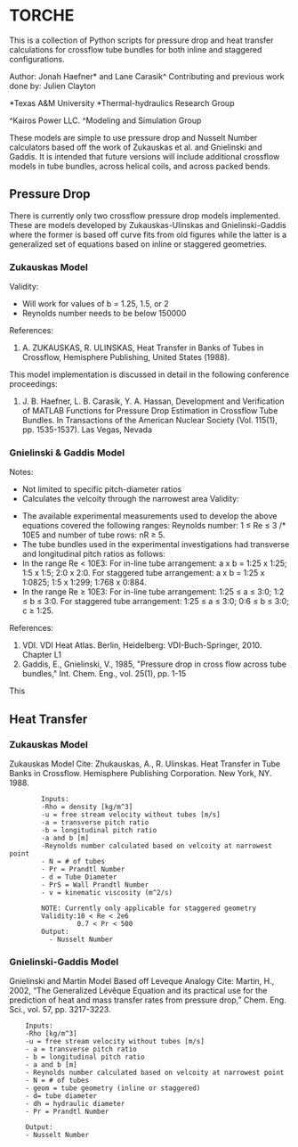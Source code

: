 # TORCHE
This is a collection of Python scripts for pressure drop and heat transfer calculations for crossflow tube bundles for both inline and staggered configurations.

Author: Jonah Haefner* and Lane Carasik^
Contributing and previous work done by: Julien Clayton

*Texas A&M University
*Thermal-hydraulics Research Group

^Kairos Power LLC.
^Modeling and Simulation Group

These models are simple to use pressure drop and Nusselt Number calculators based off the work of Zukauskas et al. and Gnielinski and Gaddis. 
It is intended that future versions will include additional crossflow models in tube bundles, across helical coils, and across packed bends. 

## Pressure Drop

There is currently only two crossflow pressure drop models implemented. These are models developed by Zukauskas-Ulinskas and Gnielinski-Gaddis where the former is based off curve fits from old figures while the latter is a generalized set of equations based on inline or staggered geometries.

### Zukauskas Model

Validity:
- Will work for values of b = 1.25, 1.5, or 2
- Reynolds number needs to be below 150000

References:
1. A. ZUKAUSKAS, R. ULINSKAS, Heat Transfer in Banks of Tubes in Crossflow, Hemisphere Publishing, United States (1988).

This model implementation is discussed in detail in the following conference proceedings:

1. J. B. Haefner, L. B. Carasik, Y. A. Hassan, Development and Verification of MATLAB Functions for Pressure Drop Estimation in Crossflow Tube Bundles. In Transactions of the American Nuclear Society (Vol. 115(1), pp. 1535-1537). Las Vegas, Nevada

### Gnielinski & Gaddis Model

Notes:
- Not limited to specific pitch-diameter ratios
- Calculates the velcoity through the narrowest area
Validity:
* The available experimental measurements used to develop the above equations covered the following ranges: Reynolds number: 1 ≤ Re ≤ 3 /* 10E5 and number of tube rows: nR ≥  5.
* The tube bundles used in the experimental investigations had transverse and longitudinal pitch ratios as follows: 
 * In the range Re < 10E3: For in-line tube arrangement: a x b = 1:25 x 1:25; 1:5 x 1:5; 2:0 x 2:0. For staggered tube arrangement: a x b = 1:25 x 1:0825; 1:5 x 1:299; 1:768 x 0:884.
 * In the range Re ≥ 10E3: For in-line tube arrangement: 1:25 ≤ a ≤ 3:0; 1:2 ≤  b ≤  3:0. For staggered tube arrangement: 1:25 ≤  a ≤  3:0; 0:6 ≤  b ≤  3:0; c ≥ 1:25.

References:
1. VDI. VDI Heat Atlas. Berlin, Heidelberg: VDI-Buch-Springer, 2010. Chapter L1
2. Gaddis, E., Gnielinski, V., 1985, "Pressure drop in cross flow across tube bundles," Int. Chem. Eng., vol. 25(1), pp. 1-15

This 

## Heat Transfer

### Zukauskas Model
Zukauskas Model
        Cite: Zhukauskas, A., R. Ulinskas. Heat Transfer in Tube Banks in Crossflow.
        Hemisphere Publishing Corporation. New York, NY. 1988.
        
            Inputs:
            -Rho = density [kg/m^3]
            -u = free stream velocity without tubes [m/s]
            -a = transverse pitch ratio
            -b = longitudinal pitch ratio
            -a and b [m]
            -Reynolds number calculated based on velcoity at narrowest point
            - N = # of tubes
            - Pr = Prandtl Number
            - d = Tube Diameter
            - PrS = Wall Prandtl Number
            - v = kinematic viscosity (m^2/s)
            
            NOTE: Currently only applicable for staggered geometry
            Validity:10 < Re < 2e6
                     0.7 < Pr < 500
            Output:
              - Nusselt Number
### Gnielinski-Gaddis Model

Gnielinski and Martin Model
Based off Leveque Analogy
    Cite: Martin, H., 2002, “The Generalized Lévêque Equation and its practical use for the prediction of heat and mass transfer rates from pressure drop,” Chem. Eng. Sci., vol. 57, pp. 3217-3223.
    
        Inputs:
        -Rho [kg/m^3]
        -u = free stream velocity without tubes [m/s]
        - a = transverse pitch ratio
        - b = longitudinal pitch ratio
        - a and b [m]
        - Reynolds number calculated based on velcoity at narrowest point
        - N = # of tubes
        - geom = tube geometry (inline or staggered)
        - d= tube diameter
        - dh = hydraulic diameter
        - Pr = Prandtl Number
       
        Output:
        - Nusselt Number
